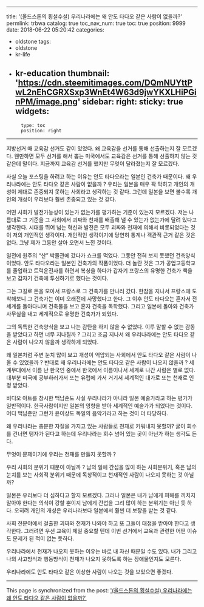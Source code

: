 
---
title: '(올드스톤의 횡설수설) 우리나라에는 왜 안도 타다오 같은 사람이 없을까?'
permlink: trbwa
catalog: true
toc_nav_num: true
toc: true
position: 9999
date: 2018-06-22 05:20:42
categories:
- oldstone
tags:
- oldstone
- kr-life
- kr-education
thumbnail: 'https://cdn.steemitimages.com/DQmNUYttPwL2nEhCGRXSxp3WnEt4W63d9jwYKXLHiPGinPM/image.png'
sidebar:
    right:
        sticky: true
widgets:
    -
        type: toc
        position: right
---


지방선거 때 교육감 선거도 같이 있었다. 왜 교육감을 선거를 통해 선출하는지 잘 모르겠다. 웬만하면 모두 선거를 해서 뽑는 미국에서도 교육감은 선거를 통해 선출하지 않는 것 같은데 말이다. 지금까지 교육감 선거를 했지만 무엇이 달라졌는지 잘 모르겠다. 

사실 오늘 포스팅을 하려고 하는 이유는 안도 타다오라는 일본인 건축가 때문이다. 왜 우리나라에는 안도 타다오 같은 사람이 없을까 ? 우리는 일본을 매우 꽉 막히고 개인의 개성이 제대로 존중되지 못하는 사회라고 생각하는 것 같다. 그런데 일본을 보면 볼수록 개인의 개성이 우리보다 훨씬 존중되고 있는 것 같다. 

어떤 사회가 발전가능성이 있는가 없는가를 평가하는 기준이 있는지 모르겠다. 저는 나름대로 그 기준을 그 사회에서 괴짜와 천재를 배출해 낼 수 있는가 없는가에 달려 있다고 생각한다. 시대를 뛰어 넘는 혁신과 발전은 모두 괴짜와 천재에 의해서 비롯되었다는 것이 저의 개인적인 생각이다. 개인적인 생각이기에 당연히 통계나 객관적 근거 같은 것은 없다. 그냥 제가 그동안 살아 오면서 느낀 것이다.

일전에 원주의 “산” 박물관에 갔다가 쇼크를 먹었다. 그동안 전혀 보지 못했던 건축양식이었다. 안도 타다오라는 일본인 건축가의 작품이었다. 더 놀란 것은 그가 공업고등학교를 졸업하고 트럭운전사를 하면서 복싱을 하다가 갑자기 프랑스의 유명한 건축가 책을 보고 갑자기 건축에 투신하기로 했다는 것이다. 

그는 그길로 돈을 모아서 프랑스로 그 건축가를 만나러 갔다. 한참을 지나서 프랑스에 도착해보니 그 건축가는 이미 오래전에 사망했다고 한다. 그 이후 안도 타다오는 혼자서 전세계를 돌아다니며 건축물을 보고 혼자 건축을 독학했다. 그리고 일본에 돌아와 건축가 사무실을 내고 세계적으로 유명한 건축가가 되었다. 

그의 독특한 건축양식을 보고 나는 감탄을 하지 않을 수 없었다. 이루 말할 수 없는 감동을 받았다고 하면 너무 지나칠까 ? 그리고 조금 지나서 왜 우리나라에는 안도 타다오 같은 사람이 나오지 않을까 생각하게 되었다. 

왜 일본처럼 주변 눈치 많이 보고 개성이 억압되는 사회에서 안도 타다오 같은 사람이 나올 수 있었을까 ? 반대로 왜 우리나라에는 안도 타다오 같은 사람이 나오지 않을까 ? 세계무대에서 이름 난 한국인 중에서 한국에서 이름이나서 세계로 나간 사람은 별로 없다. 대부분 미국에 공부하러가서 또는 유럽에 가서 거기서 세계적인 대가로 또는 천재로 인정 받았다. 

비디오 아트를 창시한 백남준도 사실 우리나라가 아니라 일본 예술가라고 하는 평가가 일반적이다. 한국사람이지만 일본의 영향을 받아 세계적인 예술가가 되었다는 것이다. 어디 백남준만 그런가 윤이상도 독일의 음악가라고 하는 것이 더 타당하다. 

왜 우리나라는 충분한 자질을 가지고 있는 사람들로 천재로 키워내지 못할까? 귤이 회수를 건너면 탱자가 된다고 하는데 우리나라는 회수 넘어 있는 곳이 아닌가 하는 생각도 든다. 

무엇이 문제이기에 우리는 천재를 만들지 못할까 ? 

우리 사회의 분위기 때문이 아닐까 ? 남의 일에 간섭을 많이 하는 사회분위기, 혹은 남의 눈치를 보는 사회적 분위기 때문에 독창적이고 천재적인 사람이 나오지 못하는 것 아닐까? 

일본은 우리보다 더 심하다고 할지 모르겠다. 그러나 일본은 내가 남에게 피해를 끼치지 말아야 한다는 의식이 강할 뿐이지 남에게 간섭을 그리 많이 하는 분위기는 아닌 듯 하다. 오히려 개인의 개성은 우리나라보다 일본에서 훨씬 더 보장을 받는 것 같다. 

사회 전분야에서 걸출한 괴짜와 천재가 나와야 하고 또 그들이 대접을 받아야 한다고 생각한다. 그러려면 우선 교육이 제일 중요할 텐데 이번 선거에서 교육과 관련한 어떤 이슈도 문제가 된 적이 없는 듯하다. 

우리나라에서 천재가 나오지 못하는 이유는 바로 내 자신 때문일 수도 있다.
내가 그리고 나의 사고방식과 행동방식이 천재가 나오지 못하도록 하는 장애물인지도 모른다.

우리나라에도 안도 타다오 같은 이상한 사람이 나오는 것을 보았으면 좋겠다.

- - -

This page is synchronized from the post: ['(올드스톤의 횡설수설) 우리나라에는 왜 안도 타다오 같은 사람이 없을까?'](https://steemit.com/@oldstone/trbwa)
